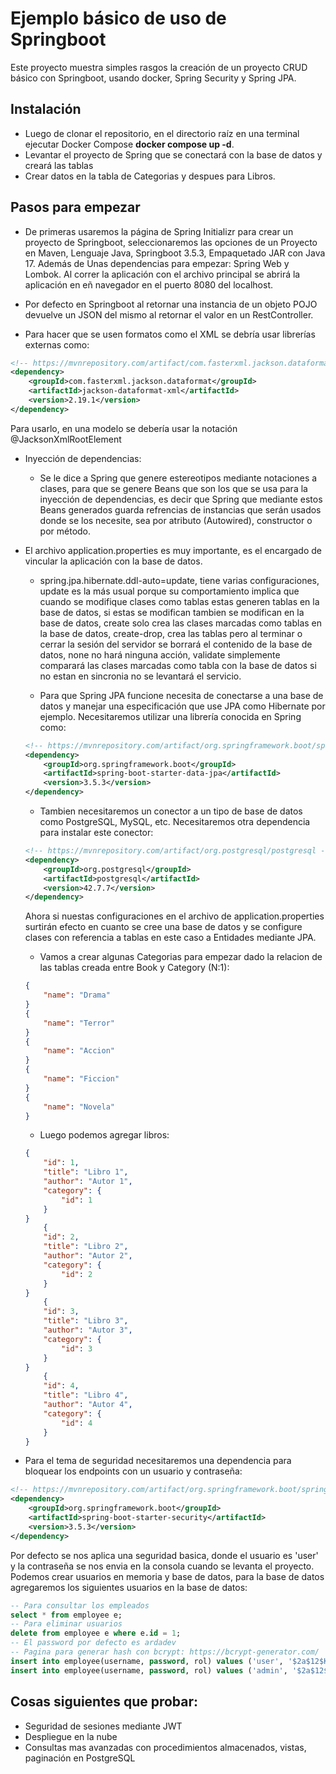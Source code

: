 # Ejemplo básico de uso de Springboot
Este proyecto muestra simples rasgos la creación de un proyecto CRUD básico con Springboot, usando docker, Spring Security y Spring JPA.

## Instalación
- Luego de clonar el repositorio, en el directorio raíz en una terminal ejecutar Docker Compose <b>docker compose up -d</b>.
- Levantar el proyecto de Spring que se conectará con la base de datos y creará las tablas
- Crear datos en la tabla de Categorias y despues para Libros.

## Pasos para empezar
- De primeras usaremos la página de Spring Initializr para crear un proyecto de Springboot, seleccionaremos las opciones de un Proyecto en Maven, Lenguaje Java, Springboot 3.5.3, Empaquetado JAR con Java 17. Además de Unas dependencias para empezar: Spring Web y Lombok. Al correr la aplicación con el archivo principal se abrirá la aplicación en eñ navegador en el puerto 8080 del localhost.

- Por defecto en Springboot al retornar una instancia de un objeto POJO devuelve un JSON del mismo al retornar el valor en un RestController.

- Para hacer que se usen formatos como el XML se debría usar librerías externas como:

```xml
<!-- https://mvnrepository.com/artifact/com.fasterxml.jackson.dataformat/jackson-dataformat-xml -->
<dependency>
    <groupId>com.fasterxml.jackson.dataformat</groupId>
    <artifactId>jackson-dataformat-xml</artifactId>
    <version>2.19.1</version>
</dependency>
```
Para usarlo, en una modelo se debería usar la notación @JacksonXmlRootElement

- Inyección de dependencias:
    - Se le dice a Spring que genere estereotipos mediante notaciones a clases, para que se genere Beans que son los que se usa para la inyección de dependencias, es decir que Spring que mediante estos Beans generados guarda refrencias de instancias que serán usados donde se los necesite, sea por atributo (Autowired), constructor o por método.

- El archivo application.properties es muy importante, es el encargado de vincular la aplicación con la base de datos.
    - spring.jpa.hibernate.ddl-auto=update, tiene varias configuraciones, update es la más usual porque su comportamiento implica que cuando se modifique clases como tablas estas generen tablas en la base de datos, si estas se modifican tambien se modifican en la base de datos, create solo crea las clases marcadas como tablas en la base de datos, create-drop, crea las tablas pero al terminar o cerrar la sesión del servidor se borrará el contenido de la base de datos, none no hará ninguna acción, validate simplemente comparará las clases marcadas como tabla con la base de datos si no estan en sincronia no se levantará el servicio.

    - Para que Spring JPA funcione necesita de conectarse a una base de datos y manejar una especificación que use JPA como Hibernate por ejemplo. Necesitaremos utilizar una librería conocida en Spring como:

    ```xml
    <!-- https://mvnrepository.com/artifact/org.springframework.boot/spring-boot-starter-data-jpa -->
    <dependency>
        <groupId>org.springframework.boot</groupId>
        <artifactId>spring-boot-starter-data-jpa</artifactId>
        <version>3.5.3</version>
    </dependency>
    ```
    - Tambien necesitaremos un conector a un tipo de base de datos como PostgreSQL, MySQL, etc. Necesitaremos otra dependencia para instalar este conector:

    ```xml
    <!-- https://mvnrepository.com/artifact/org.postgresql/postgresql -->
    <dependency>
        <groupId>org.postgresql</groupId>
        <artifactId>postgresql</artifactId>
        <version>42.7.7</version>
    </dependency>
    ```

    Ahora si nuestas configuraciones en el archivo de application.properties surtirán efecto en cuanto se cree una base de datos y se configure clases con referencia a tablas en este caso a Entidades mediante JPA.

    - Vamos a crear algunas Categorias para empezar dado la relacion de las tablas creada entre Book y Category (N:1):

    ```json
    {
        "name": "Drama"
    }
    {
        "name": "Terror"
    }
    {
        "name": "Accion"
    }
    {
        "name": "Ficcion"
    }
    {
        "name": "Novela"
    }
    ```

    - Luego podemos agregar libros:

    ```json
    {
    	"id": 1,
    	"title": "Libro 1",
    	"author": "Autor 1",
    	"category": {
    		"id": 1
    	}
    }
        {
    	"id": 2,
    	"title": "Libro 2",
    	"author": "Autor 2",
    	"category": {
    		"id": 2
    	}
    }
        {
    	"id": 3,
    	"title": "Libro 3",
    	"author": "Autor 3",
    	"category": {
    		"id": 3
    	}
    }
        {
    	"id": 4,
    	"title": "Libro 4",
    	"author": "Autor 4",
    	"category": {
    		"id": 4
    	}
    }
    ```

- Para el tema de seguridad necesitaremos una dependencia para bloquear los endpoints con un usuario y contraseña:

```xml
<!-- https://mvnrepository.com/artifact/org.springframework.boot/spring-boot-starter-security -->
<dependency>
    <groupId>org.springframework.boot</groupId>
    <artifactId>spring-boot-starter-security</artifactId>
    <version>3.5.3</version>
</dependency>
```

Por defecto se nos aplica una seguridad basica, donde el usuario es 'user' y la contraseña se nos envia en la consola cuando se levanta el proyecto.
Podemos crear usuarios en memoria y base de datos, para la base de datos agregaremos los siguientes usuarios en la base de datos:

```sql
-- Para consultar los empleados
select * from employee e;  
-- Para eliminar usuarios
delete from employee e where e.id = 1; 
-- El password por defecto es ardadev
-- Pagina para generar hash con bcrypt: https://bcrypt-generator.com/
insert into employee(username, password, rol) values ('user', '$2a$12$KgyCphgV1ofw9Fyps6Hm.eSlZRGwJ1sAhPICv3yhJQQ7.1zXelnkK', 'USER');
insert into employee(username, password, rol) values ('admin', '$2a$12$KgyCphgV1ofw9Fyps6Hm.eSlZRGwJ1sAhPICv3yhJQQ7.1zXelnkK', 'ADMIN');
```
## Cosas siguientes que probar:
- Seguridad de sesiones mediante JWT
- Despliegue en la nube
- Consultas mas avanzadas con procedimientos almacenados, vistas, paginación en PostgreSQL